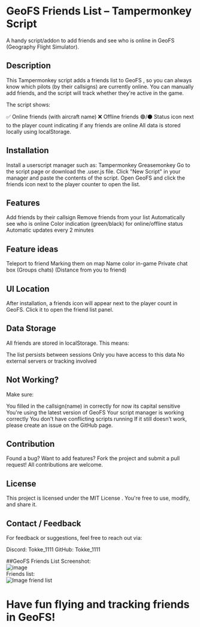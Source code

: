 # GeoFS Friends List – Tampermonkey Script
A handy script/addon to add friends and see who is online in GeoFS (Geography Flight Simulator). 

## Description
This Tampermonkey script adds a friends list to GeoFS , so you can always know which pilots (by their callsigns) are currently online. You can manually add friends, and the script will track whether they're active in the game.

The script shows:

✅ Online friends (with aircraft name)
❌ Offline friends
🟢/⚫ Status icon next to the player count indicating if any friends are online
All data is stored locally using localStorage.

## Installation
Install a userscript manager such as:
Tampermonkey
Greasemonkey
Go to the script page or download the .user.js file.
Click "New Script" in your manager and paste the contents of the script.
Open GeoFS and click the friends icon next to the player counter to open the list.

## Features
Add friends by their callsign
Remove friends from your list
Automatically see who is online
Color indication (green/black) for online/offline status
Automatic updates every 2 minutes

## Feature ideas
Teleport to friend
Marking them on map
Name color in-game
Private chat box (Groups chats)
(Distance from you to friend)


## UI Location
After installation, a friends icon will appear next to the player count in GeoFS. Click it to open the friend list panel.

## Data Storage
All friends are stored in localStorage. This means:

The list persists between sessions
Only you have access to this data
No external servers or tracking involved

## Not Working?
Make sure:

You filled in the callsign(name) in correctly for now its capital sensitive
You're using the latest version of GeoFS
Your script manager is working correctly
You don't have conflicting scripts running
If it still doesn’t work, please create an issue on the GitHub page.

## Contribution
Found a bug? Want to add features? Fork the project and submit a pull request! All contributions are welcome.

## License
This project is licensed under the MIT License . You're free to use, modify, and share it.

## Contact / Feedback
For feedback or suggestions, feel free to reach out via:

Discord: Tokke_1111
GitHub: Tokke_1111

##GeoFS Friends List Screenshot:<br/>
![image](https://github.com/user-attachments/assets/fb122e19-7b32-4231-9081-b9b669a1b192)<br/>
Friends list:<br/>
![Image friend list](https://github.com/user-attachments/assets/261ddc5a-d633-43a9-95e1-d9d7169b010c)<br/>

# Have fun flying and tracking friends in GeoFS!
